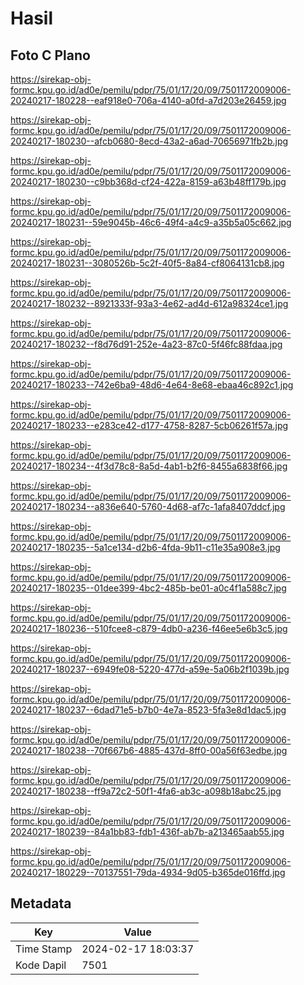 # Hasil

## Foto C Plano

https://sirekap-obj-formc.kpu.go.id/ad0e/pemilu/pdpr/75/01/17/20/09/7501172009006-20240217-180228--eaf918e0-706a-4140-a0fd-a7d203e26459.jpg

https://sirekap-obj-formc.kpu.go.id/ad0e/pemilu/pdpr/75/01/17/20/09/7501172009006-20240217-180230--afcb0680-8ecd-43a2-a6ad-70656971fb2b.jpg

https://sirekap-obj-formc.kpu.go.id/ad0e/pemilu/pdpr/75/01/17/20/09/7501172009006-20240217-180230--c9bb368d-cf24-422a-8159-a63b48ff179b.jpg

https://sirekap-obj-formc.kpu.go.id/ad0e/pemilu/pdpr/75/01/17/20/09/7501172009006-20240217-180231--59e9045b-46c6-49f4-a4c9-a35b5a05c662.jpg

https://sirekap-obj-formc.kpu.go.id/ad0e/pemilu/pdpr/75/01/17/20/09/7501172009006-20240217-180231--3080526b-5c2f-40f5-8a84-cf8064131cb8.jpg

https://sirekap-obj-formc.kpu.go.id/ad0e/pemilu/pdpr/75/01/17/20/09/7501172009006-20240217-180232--8921333f-93a3-4e62-ad4d-612a98324ce1.jpg

https://sirekap-obj-formc.kpu.go.id/ad0e/pemilu/pdpr/75/01/17/20/09/7501172009006-20240217-180232--f8d76d91-252e-4a23-87c0-5f46fc88fdaa.jpg

https://sirekap-obj-formc.kpu.go.id/ad0e/pemilu/pdpr/75/01/17/20/09/7501172009006-20240217-180233--742e6ba9-48d6-4e64-8e68-ebaa46c892c1.jpg

https://sirekap-obj-formc.kpu.go.id/ad0e/pemilu/pdpr/75/01/17/20/09/7501172009006-20240217-180233--e283ce42-d177-4758-8287-5cb06261f57a.jpg

https://sirekap-obj-formc.kpu.go.id/ad0e/pemilu/pdpr/75/01/17/20/09/7501172009006-20240217-180234--4f3d78c8-8a5d-4ab1-b2f6-8455a6838f66.jpg

https://sirekap-obj-formc.kpu.go.id/ad0e/pemilu/pdpr/75/01/17/20/09/7501172009006-20240217-180234--a836e640-5760-4d68-af7c-1afa8407ddcf.jpg

https://sirekap-obj-formc.kpu.go.id/ad0e/pemilu/pdpr/75/01/17/20/09/7501172009006-20240217-180235--5a1ce134-d2b6-4fda-9b11-c11e35a908e3.jpg

https://sirekap-obj-formc.kpu.go.id/ad0e/pemilu/pdpr/75/01/17/20/09/7501172009006-20240217-180235--01dee399-4bc2-485b-be01-a0c4f1a588c7.jpg

https://sirekap-obj-formc.kpu.go.id/ad0e/pemilu/pdpr/75/01/17/20/09/7501172009006-20240217-180236--510fcee8-c879-4db0-a236-f46ee5e6b3c5.jpg

https://sirekap-obj-formc.kpu.go.id/ad0e/pemilu/pdpr/75/01/17/20/09/7501172009006-20240217-180237--6949fe08-5220-477d-a59e-5a06b2f1039b.jpg

https://sirekap-obj-formc.kpu.go.id/ad0e/pemilu/pdpr/75/01/17/20/09/7501172009006-20240217-180237--6dad71e5-b7b0-4e7a-8523-5fa3e8d1dac5.jpg

https://sirekap-obj-formc.kpu.go.id/ad0e/pemilu/pdpr/75/01/17/20/09/7501172009006-20240217-180238--70f667b6-4885-437d-8ff0-00a56f63edbe.jpg

https://sirekap-obj-formc.kpu.go.id/ad0e/pemilu/pdpr/75/01/17/20/09/7501172009006-20240217-180238--ff9a72c2-50f1-4fa6-ab3c-a098b18abc25.jpg

https://sirekap-obj-formc.kpu.go.id/ad0e/pemilu/pdpr/75/01/17/20/09/7501172009006-20240217-180239--84a1bb83-fdb1-436f-ab7b-a213465aab55.jpg

https://sirekap-obj-formc.kpu.go.id/ad0e/pemilu/pdpr/75/01/17/20/09/7501172009006-20240217-180229--70137551-79da-4934-9d05-b365de016ffd.jpg


## Metadata

| Key        | Value               |
| ---------- | ------------------- |
| Time Stamp | 2024-02-17 18:03:37 |
| Kode Dapil | 7501                |



